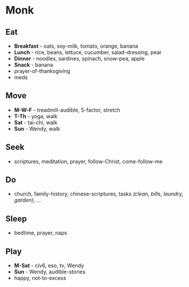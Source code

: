 # Monk

## Eat
* **Breakfast** - oats, soy-milk, tomato, orange, banana
* **Lunch** - rice, beans, lettuce, cucumber, salad-dressing, pear
* **Dinner** - noodles, sardines, spinach, snow-pea, apple
* **Snack** - banana
* prayer-of-thanksgiving
* meds

## Move
* **M-W-F** - treadmill-audible, 5-factor, stretch
* **T-Th** - yoga, walk 
* **Sat** - tai-chi, walk
* **Sun** - Wendy, walk

## Seek
* scriptures, meditation, prayer, follow-Christ, come-follow-me

## Do
* church, family-history, chinese-scriptures, tasks _(clean, bills, laundry, garden)_, ...

## Sleep
* bedtime, prayer, naps

## Play
* **M-Sat** - civ6, eso, tv, Wendy
* **Sun** - Wendy, audible-stories
* happy, not-to-excess




